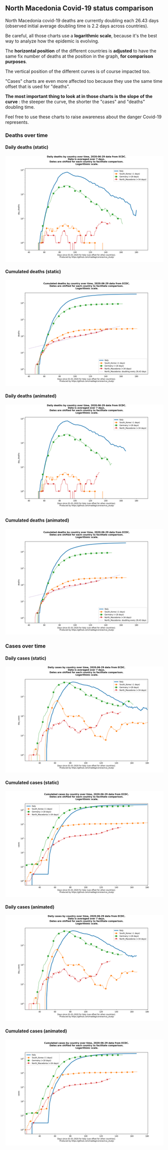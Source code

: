 ## North Macedonia Covid-19 status comparison 

North Macedonia covid-19 deaths are currently doubling each 26.43 days (observed initial average doubling time is 2.2 days across countries).



Be careful, all those charts use a **logarithmic scale**, because it's the best way to analyze how the epidemic is evolving.
 
The **horizontal position** of the different countries is **adjusted** to have the same fix number of deaths at the position in the graph, **for comparison purposes**.

The vertical position of the different curves is of course impacted too.

"Cases" charts are even more affected too because they use the same time offset that is used for "deaths".

**The most important thing to look at in those charts is the slope of the curve** : the steeper the curve, the shorter the "cases" and "deaths" doubling time.

Feel free to use these charts to raise awareness about the danger Covid-19 represents. 


 
### Deaths over time
 
#### Daily deaths (static)
![North Macedonia covid-19 daily deaths static chart](https://raw.githubusercontent.com/madlag/coronavirus_study/master/notebooks/graphs/2020-06-29/countries/North_Macedonia/2020-06-29_North_Macedonia_day_deaths.png "North Macedonia covid-19 day_deaths static chart")   
 
#### Cumulated deaths (static)
![North Macedonia covid-19 cumulated deaths static chart](https://raw.githubusercontent.com/madlag/coronavirus_study/master/notebooks/graphs/2020-06-29/countries/North_Macedonia/2020-06-29_North_Macedonia_deaths.png "North Macedonia covid-19 deaths static chart")   
 
#### Daily deaths (animated)
![North Macedonia covid-19 daily deaths animated chart](https://raw.githubusercontent.com/madlag/coronavirus_study/master/notebooks/graphs/2020-06-29/countries/North_Macedonia/2020-06-29_North_Macedonia_day_deaths.gif "North Macedonia covid-19 day_deaths animated chart")   
 
#### Cumulated deaths (animated)
![North Macedonia covid-19 cumulated deaths animated chart](https://raw.githubusercontent.com/madlag/coronavirus_study/master/notebooks/graphs/2020-06-29/countries/North_Macedonia/2020-06-29_North_Macedonia_deaths.gif "North Macedonia covid-19 deaths animated chart")   

 
### Cases over time
 
#### Daily cases (static)
![North Macedonia covid-19 daily cases static chart](https://raw.githubusercontent.com/madlag/coronavirus_study/master/notebooks/graphs/2020-06-29/countries/North_Macedonia/2020-06-29_North_Macedonia_day_cases.png "North Macedonia covid-19 day_cases static chart")   
 
#### Cumulated cases (static)
![North Macedonia covid-19 cumulated cases static chart](https://raw.githubusercontent.com/madlag/coronavirus_study/master/notebooks/graphs/2020-06-29/countries/North_Macedonia/2020-06-29_North_Macedonia_cases.png "North Macedonia covid-19 cases static chart")   
 
#### Daily cases (animated)
![North Macedonia covid-19 daily cases animated chart](https://raw.githubusercontent.com/madlag/coronavirus_study/master/notebooks/graphs/2020-06-29/countries/North_Macedonia/2020-06-29_North_Macedonia_day_cases.gif "North Macedonia covid-19 day_cases animated chart")   
 
#### Cumulated cases (animated)
![North Macedonia covid-19 cumulated cases animated chart](https://raw.githubusercontent.com/madlag/coronavirus_study/master/notebooks/graphs/2020-06-29/countries/North_Macedonia/2020-06-29_North_Macedonia_cases.gif "North Macedonia covid-19 cases animated chart")   

